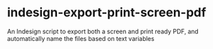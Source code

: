 # indesign-export-print-screen-pdf
An Indesign script to export both a screen and print ready PDF, and automatically name the files based on text variables
